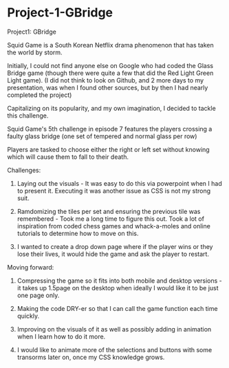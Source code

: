 # Project-1-GBridge

Project1: GBridge

Squid Game is a South Korean Netflix drama phenomenon that has taken the world by storm.

Initially, I could not find anyone else on Google who had coded the Glass Bridge game (though there were quite a few that did the Red Light Green Light game). (I did not think to look on Github, and 2 more days to my presentation, was when I found other sources, but by then I had nearly completed the project)

Capitalizing on its popularity, and my own imagination, I decided to tackle this challenge.

Squid Game's 5th challenge in episode 7 features the players crossing a faulty glass bridge (one set of tempered and normal glass per row)

Players are tasked to choose either the right or left set without knowing which will cause them to fall to their death.

Challenges:

1. Laying out the visuals - It was easy to do this via powerpoint when I had to present it. Executing it was another issue as CSS is not my strong suit.

2. Ramdomizing the tiles per set and ensuring the previous tile was remembered - Took me a long time to figure this out. Took a lot of inspiration from coded chess games and whack-a-moles and online tutorials to determine how to move on this.

3. I wanted to create a drop down page where if the player wins or they lose their lives, it would hide the game and ask the player to restart.

Moving forward:

1. Compressing the game so it fits into both mobile and desktop versions - it takes up 1.5page on the desktop when ideally I would like it to be just one page only.

2. Making the code DRY-er so that I can call the game function each time quickly.

3. Improving on the visuals of it as well as possibly adding in animation when I learn how to do it more.

4. I would like to animate more of the selections and buttons with some transorms later on, once my CSS knowledge grows.
